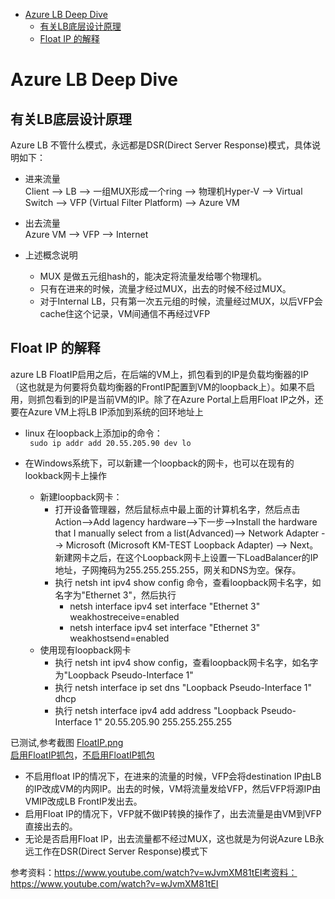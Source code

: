 
- [Azure LB Deep Dive](#azure-lb-deep-dive)
  - [有关LB底层设计原理](#有关lb底层设计原理)
  - [Float IP 的解释](#float-ip-的解释)
# Azure LB Deep Dive

## 有关LB底层设计原理
Azure LB 不管什么模式，永远都是DSR(Direct Server Response)模式，具体说明如下：

* 进来流量  
Client --> LB --> 一组MUX形成一个ring --> 物理机Hyper-V --> Virtual Switch --> VFP (Virtual Filter Platform) --> Azure VM 

* 出去流量  
Azure VM --> VFP --> Internet

* 上述概念说明   

  * MUX 是做五元组hash的，能决定将流量发给哪个物理机。
  * 只有在进来的时候，流量才经过MUX，出去的时候不经过MUX。 
  * 对于Internal LB，只有第一次五元组的时候，流量经过MUX，以后VFP会cache住这个记录，VM间通信不再经过VFP

## Float IP 的解释

azure LB FloatIP启用之后，在后端的VM上，抓包看到的IP是负载均衡器的IP（这也就是为何要将负载均衡器的FrontIP配置到VM的loopback上）。如果不启用，则抓包看到的IP是当前VM的IP。除了在Azure Portal上启用Float IP之外，还要在Azure VM上将LB IP添加到系统的回环地址上  

* linux 在loopback上添加ip的命令：  
``` sudo ip addr add 20.55.205.90 dev lo```

* 在Windows系统下，可以新建一个loopback的网卡，也可以在现有的lookback网卡上操作
  * 新建loopback网卡：
    * 打开设备管理器，然后鼠标点中最上面的计算机名字，然后点击Action-->Add lagency hardware-->下一步-->Install the hardware that I manually select from a list(Advanced)--> Network Adapter --> Microsoft (Microsoft KM-TEST Loopback Adapter) --> Next。 新建网卡之后，在这个Loopback网卡上设置一下LoadBalancer的IP地址，子网掩码为255.255.255.255，网关和DNS为空。保存。
    * 执行 netsh int ipv4 show config 命令，查看loopback网卡名字，如名字为"Ethernet 3"，然后执行
      * netsh interface ipv4 set interface "Ethernet 3" weakhostreceive=enabled
      * netsh interface ipv4 set interface "Ethernet 3" weakhostsend=enabled
  * 使用现有loopback网卡
    * 执行 netsh int ipv4 show config，查看loopback网卡名字，如名字为"Loopback Pseudo-Interface 1"
    * 执行 netsh interface ip set dns "Loopback Pseudo-Interface 1" dhcp
    * 执行 netsh interface ipv4 add address "Loopback Pseudo-Interface 1" 20.55.205.90 255.255.255.255

已测试,参考截图 [FloatIP.png](FloatIP.png)   
[启用FloatIP抓包](floatip.pcap)，[不启用FloatIP抓包](nofloatip.pcap)

  * 不启用float IP的情况下，在进来的流量的时候，VFP会将destination IP由LB的IP改成VM的内网IP。出去的时候，VM将流量发给VFP，然后VFP将源IP由VMIP改成LB FrontIP发出去。
  * 启用Float IP的情况下，VFP就不做IP转换的操作了，出去流量是由VM到VFP直接出去的。
  * 无论是否启用Float IP，出去流量都不经过MUX，这也就是为何说Azure LB永远工作在DSR(Direct Server Response)模式下

参考资料：https://www.youtube.com/watch?v=wJvmXM81tEI考资料：https://www.youtube.com/watch?v=wJvmXM81tEI